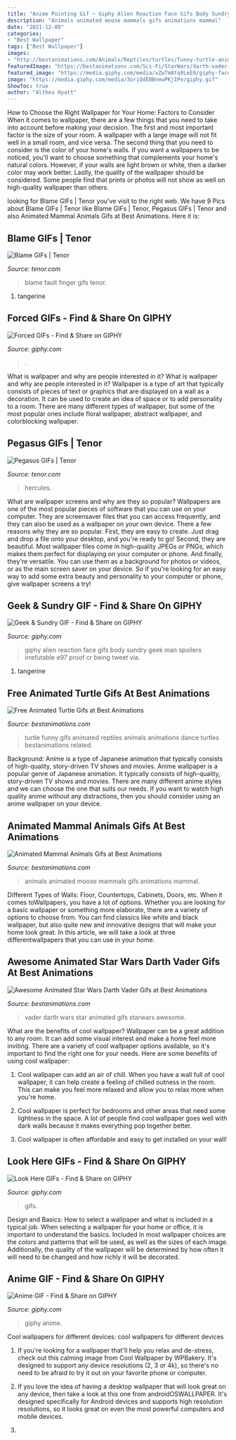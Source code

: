 ```yaml
---
title: "Anime Pointing Gif ~ Giphy Alien Reaction Face Gifs Body Sundry Geek Man Spoilers Irrefutable E97 Proof Cr Being Tweet Via"
description: "Animals animated moose mammals gifs animations mammal"
date: "2021-12-09"
categories:
- "Best Wallpaper"
tags: ["Best Wallpaper"]
images:
- "http://bestanimations.com/Animals/Reptiles/turtles/funny-turtle-animated-gif.gif"
featuredImage: "https://bestanimations.com/Sci-Fi/StarWars/darth-vader-star-wars-animated-gif-7.gif"
featured_image: "https://media.giphy.com/media/xZwTm8tq9LeE0/giphy-facebook_s.jpg"
image: "https://media.giphy.com/media/3oriOdEBBnewPKjIPe/giphy.gif"
ShowToc: true
author: "Althea Hyatt"
---
```



How to Choose the Right Wallpaper for Your Home: Factors to Consider
When it comes to wallpaper, there are a few things that you need to take into account before making your decision. The first and most important factor is the size of your room. A wallpaper with a large image will not fit well in a small room, and vice versa. 
The second thing that you need to consider is the color of your home's walls. If you want a wallpapers to be noticed, you'll want to choose something that complements your home's natural colors. However, if your walls are light brown or white, then a darker color may work better. 
Lastly, the quality of the wallpaper should be considered. Some people find that prints or photos will not show as well on high-quality wallpaper than others.

	

		
looking for Blame GIFs | Tenor you've visit to the right web. We have 9 Pics about Blame GIFs | Tenor like Blame GIFs | Tenor, Pegasus GIFs | Tenor and also Animated Mammal Animals Gifs at Best Animations. Here it is:
		
    
## Blame GIFs | Tenor

<img loading=lazy src="https://media1.tenor.com/images/4ae38a71cf1f597b64b86032825ef293/tenor.gif?itemid=7626980" onerror="this.onerror=null;this.src='https://tse4.mm.bing.net/th?id=OIP.SuOKcc8fWXtkuGAygl7ykwFNC7&amp;pid=15.1';" alt="Blame GIFs | Tenor">

_Source: tenor.com_

>blame fault finger gifs tenor. 

	

1. tangerine 

    
## Forced GIFs - Find &amp; Share On GIPHY

<img loading=lazy src="https://media.giphy.com/media/P8IXl0kmQgmDS/giphy.gif" onerror="this.onerror=null;this.src='https://tse1.mm.bing.net/th?id=OIP.SX-tX3baLR0AXY45CNwvLAHaFC&amp;pid=15.1';" alt="Forced GIFs - Find &amp; Share on GIPHY">

_Source: giphy.com_

>. 

	

What is wallpaper and why are people interested in it?
What is wallpaper and why are people interested in it?
Wallpaper is a type of art that typically consists of pieces of text or graphics that are displayed on a wall as a decoration. It can be used to create an idea of space or to add personality to a room. There are many different types of wallpaper, but some of the most popular ones include floral wallpaper, abstract wallpaper, and colorblocking wallpaper.

    
## Pegasus GIFs | Tenor

<img loading=lazy src="https://c.tenor.com/1dzsqCoKh8AAAAAM/pegasus.gif" onerror="this.onerror=null;this.src='https://tse3.mm.bing.net/th?id=OIP.tbTc_pGN0Pi9-bRXGonnGAAAAA&amp;pid=15.1';" alt="Pegasus GIFs | Tenor">

_Source: tenor.com_

>hercules. 

	

What are wallpaper screens and why are they so popular?
Wallpapers are one of the most popular pieces of software that you can use on your computer. They are screensaver files that you can access frequently, and they can also be used as a wallpaper on your own device. There a few reasons why they are so popular. First, they are easy to create. Just drag and drop a file onto your desktop, and you're ready to go! Second, they are beautiful. Most wallpaper files come in high-quality JPEGs or PNGs, which makes them perfect for displaying on your computer or phone. And finally, they're versatile. You can use them as a background for photos or videos, or as the main screen saver on your device. So if you're looking for an easy way to add some extra beauty and personality to your computer or phone, give wallpaper screens a try!

    
## Geek &amp; Sundry GIF - Find &amp; Share On GIPHY

<img loading=lazy src="https://media.giphy.com/media/3oriOdEBBnewPKjIPe/giphy.gif" onerror="this.onerror=null;this.src='https://tse1.mm.bing.net/th?id=OIP.Egy1z6HaOYTuOnMN6OHF4gHaHa&amp;pid=15.1';" alt="Geek &amp; Sundry GIF - Find &amp; Share on GIPHY">

_Source: giphy.com_

>giphy alien reaction face gifs body sundry geek man spoilers irrefutable e97 proof cr being tweet via. 

	

1. tangerine 

    
## Free Animated Turtle Gifs At Best Animations

<img loading=lazy src="http://bestanimations.com/Animals/Reptiles/turtles/funny-turtle-animated-gif.gif" onerror="this.onerror=null;this.src='https://tse1.mm.bing.net/th?id=OIP.bJeGKNH8j5nTOzOvfw_mOAAAAA&amp;pid=15.1';" alt="Free Animated Turtle Gifs at Best Animations">

_Source: bestanimations.com_

>turtle funny gifs animated reptiles animals animations dance turtles bestanimations related. 

	

Background: Anime is a type of Japanese animation that typically consists of high-quality, story-driven TV shows and movies.
Anime wallpaper is a popular genre of Japanese animation. It typically consists of high-quality, story-driven TV shows and movies. There are many different anime styles and we can choose the one that suits our needs. If you want to watch high quality anime without any distractions, then you should consider using an anime wallpaper on your device.

    
## Animated Mammal Animals Gifs At Best Animations

<img loading=lazy src="https://bestanimations.com/Animals/Mammals/moose-animated-gif.gif" onerror="this.onerror=null;this.src='https://tse4.mm.bing.net/th?id=OIP.ZVTDh-_N4baejboffJYSCwAAAA&amp;pid=15.1';" alt="Animated Mammal Animals Gifs at Best Animations">

_Source: bestanimations.com_

>animals animated moose mammals gifs animations mammal. 

	

Different Types of Walls: Floor, Countertops, Cabinets, Doors, etc.
When it comes toWallpapers, you have a lot of options. Whether you are looking for a basic wallpaper or something more elaborate, there are a variety of options to choose from. You can find classics like white and black wallpaper, but also quite new and innovative designs that will make your home look great. In this article, we will take a look at three differentwallpapers that you can use in your home.

    
## Awesome Animated Star Wars Darth Vader Gifs At Best Animations

<img loading=lazy src="https://bestanimations.com/Sci-Fi/StarWars/darth-vader-star-wars-animated-gif-7.gif" onerror="this.onerror=null;this.src='https://tse4.mm.bing.net/th?id=OIP.1E4tKvB8BmKpq0kMblEWjQAAAA&amp;pid=15.1';" alt="Awesome Animated Star Wars Darth Vader Gifs at Best Animations">

_Source: bestanimations.com_

>vader darth wars star animated gifs starwars awesome. 

	

What are the benefits of cool wallpaper?
Wallpaper can be a great addition to any room. It can add some visual interest and make a home feel more inviting. There are a variety of cool wallpaper options available, so it's important to find the right one for your needs. Here are some benefits of using cool wallpaper: 
1. Cool wallpaper can add an air of chill. When you have a wall full of cool wallpaper, it can help create a feeling of chilled outness in the room. This can make you feel more relaxed and allow you to relax more when you're home. 

2. Cool wallpaper is perfect for bedrooms and other areas that need some lightness in the space. A lot of people find cool wallpaper goes well with dark walls because it makes everything pop together better. 

3. Cool wallpaper is often affordable and easy to get installed on your wall!

    
## Look Here GIFs - Find &amp; Share On GIPHY

<img loading=lazy src="https://media.giphy.com/media/3oKIP5yTdI8XF5gZzy/giphy.gif" onerror="this.onerror=null;this.src='https://tse3.mm.bing.net/th?id=OIP.v3k1JeGbNEyh1QeJ2gNcygHaEK&amp;pid=15.1';" alt="Look Here GIFs - Find &amp; Share on GIPHY">

_Source: giphy.com_

>gifs. 

	

Design and Basics: How to select a wallpaper and what is included in a typical job.
When selecting a wallpaper for your home or office, it is important to understand the basics. Included in most wallpaper choices are the colors and patterns that will be used, as well as the sizes of each image. Additionally, the quality of the wallpaper will be determined by how often it will need to be changed and how richly it will be decorated.

    
## Anime GIF - Find &amp; Share On GIPHY

<img loading=lazy src="https://media.giphy.com/media/xZwTm8tq9LeE0/giphy-facebook_s.jpg" onerror="this.onerror=null;this.src='https://tse3.mm.bing.net/th?id=OIP.-jbYokSjt4q5Wh2fECphgAHaEK&amp;pid=15.1';" alt="Anime GIF - Find &amp; Share on GIPHY">

_Source: giphy.com_

>giphy anime. 

	

Cool wallpapers for different devices:
cool wallpapers for different devices 

1. If you're looking for a wallpaper that'll help you relax and de-stress, check out this calming image from Cool Wallpaper by WPBakery. It's designed to support any device resolutions (2, 3 or 4k), so there's no need to be afraid to try it out on your favorite phone or computer.

2. If you love the idea of having a desktop wallpaper that will look great on any device, then take a look at this one from androidOSWALLPAPER. It's designed specifically for Android devices and supports high resolution resolutions, so it looks great on even the most powerful computers and mobile devices.

3.

